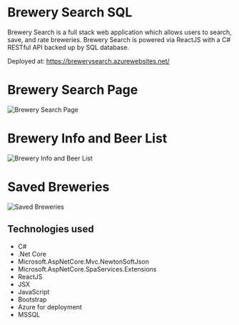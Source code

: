 # Brewery Search SQL

Brewery Search is a full stack web application which allows users to search, save, and rate breweries. Brewery Search is powered
via ReactJS with a C# RESTful API backed up by SQL database.

Deployed at: https://brewerysearch.azurewebsites.net/

# Brewery Search Page

![Brewery Search Page](./BrewerySeach/ClientApp/public/search.png)

# Brewery Info and Beer List

![Brewery Info and Beer List](./BrewerySeach/ClientApp/public/info.png)

# Saved Breweries

![Saved Breweries](./BrewerySeach/ClientApp/public/saved.png)

## Technologies used

- C#
- .Net Core
- Microsoft.AspNetCore.Mvc.NewtonSoftJson
- Microsoft.AspNetCore.SpaServices.Extensions
- ReactJS
- JSX
- JavaScript
- Bootstrap
- Azure for deployment
- MSSQL
